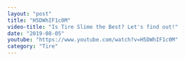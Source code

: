 ```yaml
---
layout: "post"
title: "H5DWhIF1c0M"
video-title: "Is Tire Slime the Best? Let's find out!"
date: "2019-08-05"
youtube: "https://www.youtube.com/watch?v=H5DWhIF1c0M"
category: "Tire"
---
```

<div class="space-y-1"></div>